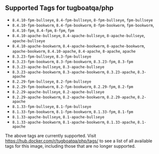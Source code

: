 ## Supported Tags for tugboatqa/php

* `8.4.10-fpm-bullseye`, `8.4-fpm-bullseye`, `8-fpm-bullseye`, `fpm-bullseye`
* `8.4.10-fpm-bookworm`, `8.4-fpm-bookworm`, `8-fpm-bookworm`, `fpm-bookworm`, `8.4.10-fpm`, `8.4-fpm`, `8-fpm`, `fpm`
* `8.4.10-apache-bullseye`, `8.4-apache-bullseye`, `8-apache-bullseye`, `apache-bullseye`
* `8.4.10-apache-bookworm`, `8.4-apache-bookworm`, `8-apache-bookworm`, `apache-bookworm`, `8.4.10-apache`, `8.4-apache`, `8-apache`, `apache`
* `8.3.23-fpm-bullseye`, `8.3-fpm-bullseye`
* `8.3.23-fpm-bookworm`, `8.3-fpm-bookworm`, `8.3.23-fpm`, `8.3-fpm`
* `8.3.23-apache-bullseye`, `8.3-apache-bullseye`
* `8.3.23-apache-bookworm`, `8.3-apache-bookworm`, `8.3.23-apache`, `8.3-apache`
* `8.2.29-fpm-bullseye`, `8.2-fpm-bullseye`
* `8.2.29-fpm-bookworm`, `8.2-fpm-bookworm`, `8.2.29-fpm`, `8.2-fpm`
* `8.2.29-apache-bullseye`, `8.2-apache-bullseye`
* `8.2.29-apache-bookworm`, `8.2-apache-bookworm`, `8.2.29-apache`, `8.2-apache`
* `8.1.33-fpm-bullseye`, `8.1-fpm-bullseye`
* `8.1.33-fpm-bookworm`, `8.1-fpm-bookworm`, `8.1.33-fpm`, `8.1-fpm`
* `8.1.33-apache-bullseye`, `8.1-apache-bullseye`
* `8.1.33-apache-bookworm`, `8.1-apache-bookworm`, `8.1.33-apache`, `8.1-apache`

The above tags are currently supported. Visit https://hub.docker.com/r/tugboatqa/php/tags/ to see a list of all available tags for this image, including those that are no longer supported.

